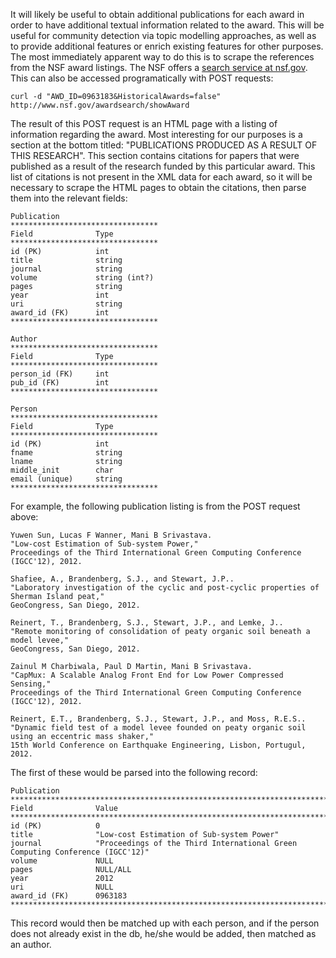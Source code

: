 It will likely be useful to obtain additional publications for each
award in order to have additional textual information related to the
award. This will be useful for community detection via topic modelling
approaches, as well as to provide additional features or enrich existing
features for other purposes. The most immediately apparent way to do this
is to scrape the references from the NSF award listings. The NSF offers
a [search service at nsf.gov](http://www.nsf.gov/awardsearch/). This
can also be accessed programatically with POST requests:

    curl -d "AWD_ID=0963183&HistoricalAwards=false" http://www.nsf.gov/awardsearch/showAward

The result of this POST request is an HTML page with a listing of information
regarding the award. Most interesting for our purposes is a section at the
bottom titled: "PUBLICATIONS PRODUCED AS A RESULT OF THIS RESEARCH". This section
contains citations for papers that were published as a result of the research
funded by this particular award. This list of citations is not present in the XML
data for each award, so it will be necessary to scrape the HTML pages to obtain
the citations, then parse them into the relevant fields:

    Publication
    *********************************
    Field              Type
    *********************************
    id (PK)            int
    title              string
    journal            string
    volume             string (int?)
    pages              string
    year               int
    uri                string
    award_id (FK)      int
    *********************************

    Author
    *********************************
    Field              Type
    *********************************
    person_id (FK)     int
    pub_id (FK)        int
    *********************************
    
    Person
    *********************************
    Field              Type
    *********************************
    id (PK)            int
    fname              string
    lname              string
    middle_init        char
    email (unique)     string
    *********************************

For example, the following publication listing is from the POST request above:

    Yuwen Sun, Lucas F Wanner, Mani B Srivastava.
    "Low-cost Estimation of Sub-system Power,"
    Proceedings of the Third International Green Computing Conference (IGCC'12), 2012.
    
    Shafiee, A., Brandenberg, S.J., and Stewart, J.P..
    "Laboratory investigation of the cyclic and post-cyclic properties of Sherman Island peat,"
    GeoCongress, San Diego, 2012.
    
    Reinert, T., Brandenberg, S.J., Stewart, J.P., and Lemke, J..
    "Remote monitoring of consolidation of peaty organic soil beneath a model levee,"
    GeoCongress, San Diego, 2012.
    
    Zainul M Charbiwala, Paul D Martin, Mani B Srivastava.
    "CapMux: A Scalable Analog Front End for Low Power Compressed Sensing,"
    Proceedings of the Third International Green Computing Conference (IGCC'12), 2012.
    
    Reinert, E.T., Brandenberg, S.J., Stewart, J.P., and Moss, R.E.S..
    "Dynamic field test of a model levee founded on peaty organic soil using an eccentric mass shaker,"
    15th World Conference on Earthquake Engineering, Lisbon, Portugul, 2012.
    
The first of these would be parsed into the following record:

    Publication
    ************************************************************************************************
    Field              Value
    ************************************************************************************************
    id (PK)            0
    title              "Low-cost Estimation of Sub-system Power"
    journal            "Proceedings of the Third International Green Computing Conference (IGCC'12)"
    volume             NULL
    pages              NULL/ALL
    year               2012
    uri                NULL
    award_id (FK)      0963183
    ************************************************************************************************

This record would then be matched up with each person, and if the person does
not already exist in the db, he/she would be added, then matched as an author.
